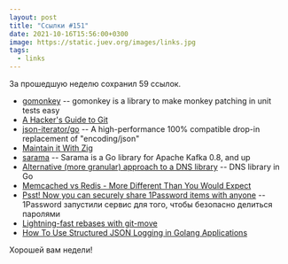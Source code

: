 ```yaml
---
layout: post
title: "Ссылки #151"
date: 2021-10-16T15:56:00+0300
image: https://static.juev.org/images/links.jpg
tags:
  - links
---
```

За прошедшую неделю сохранил 59 ссылок.

* [gomonkey](https://github.com/agiledragon/gomonkey) -- gomonkey is a library to make monkey patching in unit tests easy
* [A Hacker's Guide to Git](https://wildlyinaccurate.com/a-hackers-guide-to-git)
* [json-iterator/go](https://github.com/json-iterator/go) -- A high-performance 100% compatible drop-in replacement of "encoding/json"
* [Maintain it With Zig](https://kristoff.it/blog/maintain-it-with-zig/)
* [sarama](https://github.com/Shopify/sarama) -- Sarama is a Go library for Apache Kafka 0.8, and up
* [Alternative (more granular) approach to a DNS library](https://github.com/miekg/dns) -- DNS library in Go
* [Memcached vs Redis - More Different Than You Would Expect](https://engineering.kablamo.com.au/posts/2021/memcached-vs-redis-whats-the-difference)
* [Psst! Now you can securely share 1Password items with anyone](https://blog.1password.com/psst-item-sharing/) -- 1Password запустили сервис для того, чтобы безопасно делиться паролями
* [Lightning-fast rebases with git-move](https://blog.waleedkhan.name/in-memory-rebases/)
* [How To Use Structured JSON Logging in Golang Applications](https://betterprogramming.pub/how-to-use-structured-json-logging-in-golang-applications-7fc5e2751dbd)

Хорошей вам недели!
